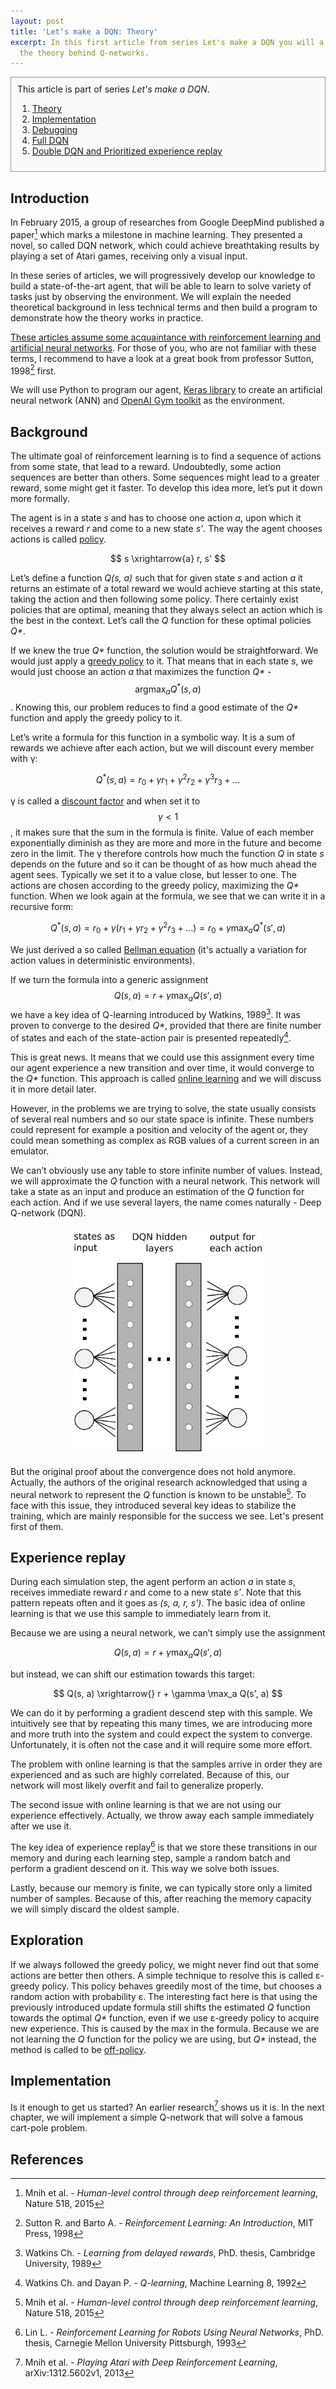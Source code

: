 ```yaml
---
layout: post
title: 'Let’s make a DQN: Theory'
excerpt: In this first article from series Let's make a DQN you will a learn about
  the theory behind Q-networks.
---
```

<div style="border:1px solid #919191;padding:10px;background-color:#fafafa;" markdown="1">
This article is part of series <i>Let's make a DQN</i>.

1. <a href="/2016/09/27/lets-make-a-dqn-theory/">Theory</a>
2. <a href="/2016/10/03/lets-make-a-dqn-implementation/">Implementation</a>
3. <a href="/2016/10/12/lets-make-a-dqn-debugging/">Debugging</a>
4. <a href="/2016/10/21/lets-make-a-dqn-full-dqn/">Full DQN</a>
5. <a href="/2016/11/07/lets-make-a-dqn-double-learning-and-prioritized-experience-replay">Double DQN and Prioritized experience replay</a>

</div>

## Introduction
In February 2015, a group of researches from Google DeepMind published a paper[^1] which marks a milestone in machine learning. They presented a novel, so called DQN network, which could achieve breathtaking results by playing a set of Atari games, receiving only a visual input.

In these series of articles, we will progressively develop our knowledge to build a state-of-the-art agent, that will be able to learn to solve variety of tasks just by observing the environment. We will explain the needed theoretical background in less technical terms and then build a program to demonstrate how the theory works in practice.

<!--more-->

<u>These articles assume some acquaintance with reinforcement learning and artificial neural networks</u>. For those of you, who are not familiar with these terms, I recommend to have a look at a great book from professor Sutton, 1998[^2] first.

We will use Python to program our agent, [Keras library](https://keras.io) to create an artificial neural network (ANN) and [OpenAI Gym toolkit](https://gym.openai.com) as the environment.

## Background
The ultimate goal of reinforcement learning is to find a sequence of actions from some state, that lead to a reward. Undoubtedly, some action sequences are better than others. Some sequences might lead to a greater reward, some might get it faster. To develop this idea more, let’s put it down more formally.

The agent is in a state *s* and has to choose one action *a*, upon which it receives a reward *r* and come to a new state *s’*. The way the agent chooses actions is called <u>policy</u>.

$$ s \xrightarrow{a} r, s' $$

Let’s define a function *Q(s, a)* such that for given state *s* and action *a* it returns an estimate of a total reward we would achieve starting at this state, taking the action and then following some policy. There certainly exist policies that are optimal, meaning that they always select an action which is the best in the context. Let’s call the *Q* function for these optimal policies *Q\**.

If we knew the true *Q\** function, the solution would be straightforward. We would just apply a <u>greedy policy</u> to it. That means that in each state *s*, we would just choose an action *a* that maximizes the function *Q\** - $$\text{argmax}_a Q^*(s, a)$$. Knowing this, our problem reduces to find a good estimate of the *Q\** function and apply the greedy policy to it.

Let’s write a formula for this function in a symbolic way. It is a sum of rewards we achieve after each action, but we will discount every member with γ:

$$ Q^*(s, a) = r_0 + \gamma r_1 + \gamma^2 r_2 + \gamma^3 r_3 + ... $$

γ is called a <u>discount factor</u> and when set it to $$ \gamma < 1 $$, it makes sure that the sum in the formula is finite. Value of each member exponentially diminish as they are more and more in the future and become zero in the limit. The γ therefore controls how much the function *Q* in state *s* depends on the future and so it can be thought of as how much ahead the agent sees. Typically we set it to a value close, but lesser to one. The actions are chosen according to the greedy policy, maximizing the *Q\** function. When we look again at the formula, we see that we can write it in a recursive form:

$$ Q^*(s, a) = r_0 + \gamma (r_1 + \gamma r_2 + \gamma^2 r_3 + ...) = r_0 + \gamma \max_a Q^*(s', a) $$

We just derived a so called <u>Bellman equation</u> (it's actually a variation for action values in deterministic environments).

If we turn the formula into a generic assignment $$ Q(s, a) = r + \gamma \max_a Q(s', a)$$ we have a key idea of Q-learning introduced by Watkins, 1989[^3]. It was proven to converge to the desired *Q\**, provided that there are finite number of states and each of the state-action pair is presented repeatedly[^6].

This is great news. It means that we could use this assignment every time our agent experience a new transition and over time, it would converge to the *Q\** function. This approach is called <u>online learning</u> and we will discuss it in more detail later.

However, in the problems we are trying to solve, the state usually consists of several real numbers and so our state space is infinite. These numbers could represent for example a position and velocity of the agent or, they could mean something as complex as RGB values of a current screen in an emulator.

We can’t obviously use any table to store infinite number of values. Instead, we will approximate the *Q* function with a neural network. This network will take a state as an input and produce an estimation of the *Q* function for each action. And if we use several layers, the name comes naturally - Deep Q-network (DQN).

<img style="display:block;width:300px;margin:auto;padding:10px 0;" src="/media/dqn/dqn.png" alt="Deep Q-network" />

But the original proof about the convergence does not hold anymore. Actually, the authors of the original research acknowledged that using a neural network to represent the *Q* function is known to be unstable[^1]. To face with this issue, they introduced several key ideas to stabilize the training, which are mainly responsible for the success we see. Let's present first of them.

## Experience replay
During each simulation step, the agent perform an action *a* in state *s*, receives immediate reward *r* and come to a new state *s’*. Note that this pattern repeats often and it goes as *(s, a, r, s')*. The basic idea of online learning is that we use this sample to immediately learn from it.

Because we are using a neural network, we can’t simply use the assignment

$$ Q(s, a) = r + \gamma \max_a Q(s', a) $$

but instead, we can shift our estimation towards this target:

$$ Q(s, a) \xrightarrow{} r + \gamma \max_a Q(s', a) $$

We can do it by performing a gradient descend step with this sample. We intuitively see that by repeating this many times, we are introducing more and more truth into the system and could expect the system to converge. Unfortunately, it is often not the case and it will require some more effort.

The problem with online learning is that the samples arrive in order they are experienced and as such are highly correlated. Because of this, our network will most likely overfit and fail to generalize properly.

The second issue with online learning is that we are not using our experience effectively. Actually, we throw away each sample immediately after we use it.

The key idea of experience replay[^4] is that we store these transitions in our memory and during each learning step, sample a random batch and perform a gradient descend on it. This way we solve both issues.

Lastly, because our memory is finite, we can typically store only a limited number of samples. Because of this, after reaching the memory capacity we will simply discard the oldest sample.

## Exploration
If we always followed the greedy policy, we might never find out that some actions are better then others. A simple technique to resolve this is called ε-greedy policy. This policy behaves greedily most of the time, but chooses a random action with probability ε.
The interesting fact here is that using the previously introduced update formula still shifts the estimated *Q* function towards the optimal *Q\** function, even if we use ε-greedy policy to acquire new experience. This is caused by the max in the formula. Because we are not learning the *Q* function for the policy we are using, but *Q\** instead, the method is called to be <u>off-policy</u>.

## Implementation
Is it enough to get us started? An earlier research[^5] shows us it is. In the next chapter, we will implement a simple Q-network that will solve a famous cart-pole problem.

## References
[^1]: Mnih et al. - *Human-level control through deep reinforcement learning*, Nature 518, 2015
[^2]: Sutton R. and Barto A. - *Reinforcement Learning: An Introduction*, MIT Press, 1998
[^3]: Watkins Ch. - *Learning from delayed rewards*, PhD. thesis, Cambridge University, 1989
[^4]: Lin L. - *Reinforcement Learning for Robots Using Neural Networks*, PhD. thesis, Carnegie Mellon University Pittsburgh, 1993
[^5]: Mnih et al. - *Playing Atari with Deep Reinforcement Learning*, arXiv:1312.5602v1, 2013
[^6]: Watkins Ch. and Dayan P. - *Q-learning*, Machine Learning 8, 1992